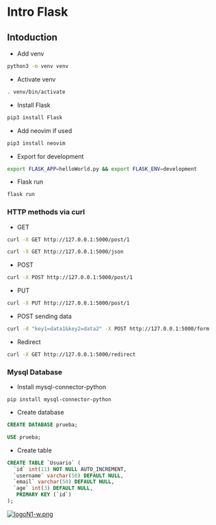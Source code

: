 # Intro Flask
## Intoduction
* Add venv
```sh
python3 -m venv venv
```
* Activate venv
```sh
. venv/bin/activate
```
* Install Flask
```sh
pip3 install Flask
```
* Add neovim if used
```sh
pip3 install neovim
```
* Export for development
```sh
export FLASK_APP=helloWorld.py && export FLASK_ENV=development
```
* Flask run
```sh
flask run
```
### HTTP methods via curl
* GET
```sh
curl -X GET http://127.0.0.1:5000/post/1
```
```sh
curl -X GET http://127.0.0.1:5000/json
```
* POST
```sh
curl -X POST http://127.0.0.1:5000/post/1
```
* PUT
```sh
curl -X PUT http://127.0.0.1:5000/post/1
```
* POST sending data
```sh
curl -d "key1=data1&key2=data2" -X POST http://127.0.0.1:5000/form
```
* Redirect
```sh
curl -X GET http://127.0.0.1:5000/redirect
```
### Mysql Database
* Install mysql-connector-python
```
pip install mysql-connector-python
```
* Create database
```sql
CREATE DATABASE prueba;
```
```sql
USE prueba;
```
* Create table
```sql
CREATE TABLE `Usuario` (
  `id` int(11) NOT NULL AUTO_INCREMENT,
  `username` varchar(50) DEFAULT NULL,
  `email` varchar(50) DEFAULT NULL,
  `age` int(3) DEFAULT NULL,
   PRIMARY KEY (`id`)
);
```
[![logoN1-w.png](https://i.postimg.cc/bvwkKP8Y/logoN1-w.png)](https://github.com/Hec98)
